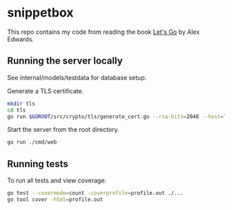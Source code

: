 # snippetbox

This repo contains my code from reading the book [Let's Go](https://lets-go.alexedwards.net/)
by Alex Edwards.

## Running the server locally

See internal/models/testdata for database setup.

Generate a TLS certificate.

```zsh
mkdir tls
cd tls
go run $GOROOT/src/crypto/tls/generate_cert.go --rsa-bits=2048 --host=localhost
```

Start the server from the root directory.

```zsh
go run ./cmd/web
```

## Running tests

To run all tests and view coverage:

```zsh
go test --covermode=count -coverprofile=profile.out ./...
go tool cover -html=profile.out
```
